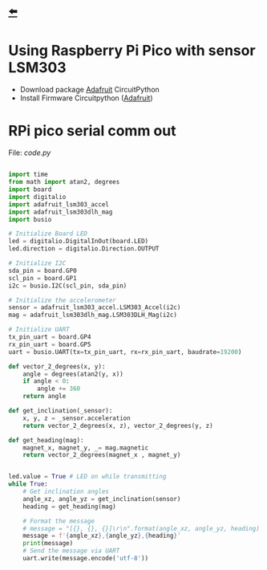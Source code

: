 ## [⬅️](https://github.com/JuliansCastro/mmWave_5G_characterization)


# Using Raspberry Pi Pico with sensor LSM303

- Download package [Adafruit](https://circuitpython.org/libraries) CircuitPython
- Install Firmware Circuitpython ([Adafruit](https://circuitpython.org/libraries))

# RPi pico serial comm out

File: *code.py*

```python

import time
from math import atan2, degrees
import board
import digitalio
import adafruit_lsm303_accel
import adafruit_lsm303dlh_mag
import busio

# Initialize Board LED
led = digitalio.DigitalInOut(board.LED)
led.direction = digitalio.Direction.OUTPUT

# Initialize I2C
sda_pin = board.GP0
scl_pin = board.GP1
i2c = busio.I2C(scl_pin, sda_pin)

# Initialize the accelerometer
sensor = adafruit_lsm303_accel.LSM303_Accel(i2c)
mag = adafruit_lsm303dlh_mag.LSM303DLH_Mag(i2c)

# Initialize UART
tx_pin_uart = board.GP4
rx_pin_uart = board.GP5
uart = busio.UART(tx=tx_pin_uart, rx=rx_pin_uart, baudrate=19200)

def vector_2_degrees(x, y):
    angle = degrees(atan2(y, x))
    if angle < 0:
        angle += 360
    return angle

def get_inclination(_sensor):
    x, y, z = _sensor.acceleration
    return vector_2_degrees(x, z), vector_2_degrees(y, z)

def get_heading(mag):
    magnet_x, magnet_y, _= mag.magnetic
    return vector_2_degrees(magnet_x , magnet_y)


led.value = True # LED on while transmitting
while True:
    # Get inclination angles
    angle_xz, angle_yz = get_inclination(sensor)
    heading = get_heading(mag)

    # Format the message
    # message = "[{}, {}, {}]\r\n".format(angle_xz, angle_yz, heading)
    message = f'{angle_xz},{angle_yz},{heading}'
    print(message)
    # Send the message via UART
    uart.write(message.encode('utf-8'))


```
